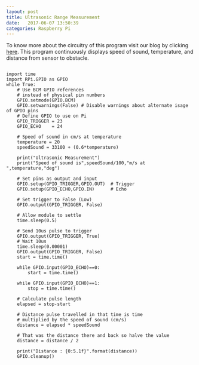 ```yaml
---
layout: post
title: Ultrasonic Range Measurement
date:   2017-06-07 13:50:39
categories: Raspberry Pi
---
```

To know more about the circuitry of this program visit our blog by clicking [here](https://chipprogrammer.blogspot.in/2017/05/measuring-distance.html?m=1). This program continuously displays speed of sound, temperature, and distance from sensor to obstacle.
<pre class="line-numbers">
<code class="language-python">
import time
import RPi.GPIO as GPIO
while True:
    # Use BCM GPIO references
    # instead of physical pin numbers
    GPIO.setmode(GPIO.BCM)
    GPIO.setwarnings(False) # Disable warnings about alternate isage of GPIO pins
    # Define GPIO to use on Pi
    GPIO_TRIGGER = 23
    GPIO_ECHO    = 24

    # Speed of sound in cm/s at temperature
    temperature = 20
    speedSound = 33100 + (0.6*temperature)

    print("Ultrasonic Measurement")
    print("Speed of sound is",speedSound/100,"m/s at ",temperature,"deg")

    # Set pins as output and input
    GPIO.setup(GPIO_TRIGGER,GPIO.OUT)  # Trigger
    GPIO.setup(GPIO_ECHO,GPIO.IN)      # Echo

    # Set trigger to False (Low)
    GPIO.output(GPIO_TRIGGER, False)

    # Allow module to settle
    time.sleep(0.5)

    # Send 10us pulse to trigger
    GPIO.output(GPIO_TRIGGER, True)
    # Wait 10us
    time.sleep(0.00001)
    GPIO.output(GPIO_TRIGGER, False)
    start = time.time()

    while GPIO.input(GPIO_ECHO)==0:
        start = time.time()

    while GPIO.input(GPIO_ECHO)==1:
        stop = time.time()

    # Calculate pulse length
    elapsed = stop-start

    # Distance pulse travelled in that time is time
    # multiplied by the speed of sound (cm/s)
    distance = elapsed * speedSound

    # That was the distance there and back so halve the value
    distance = distance / 2

    print("Distance : {0:5.1f}".format(distance))
    GPIO.cleanup()
    </code></pre>
